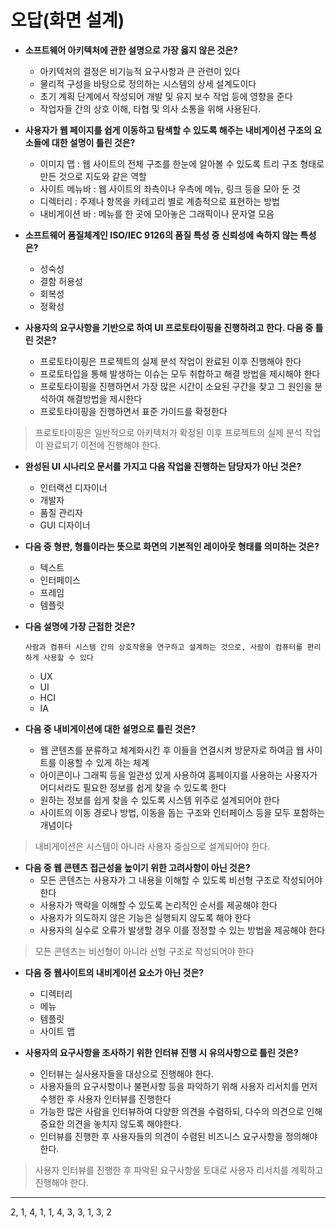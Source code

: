# 오답(화면 설계)

- **소프트웨어 아키텍처에 관한 설명으로 가장 옳지 않은 것은?**
  - 아키텍처의 결정은 비기능적 요구사항과 큰 관련이 있다
  - 물리적 구성을 바탕으로 정의하는 시스템의 상세 설계도이다
  - 초기 계획 단계에서 작성되어 개발 및 유지 보수 작업 등에 영향을 준다
  - 작업자들 간의 상호 이해, 타협 및 의사 소통을 위해 사용된다.



- **사용자가 웹 페이지를 쉽게 이동하고 탐색할 수 있도록 해주는 내비게이션 구조의 요소들에 대한 설명이 틀린 것은?**
  - 이미지 맵 : 웹 사이트의 전체 구조를 한눈에 알아볼 수 있도록 트리 구조 형태로 만든 것으로 지도와 같은 역할
  - 사이트 메뉴바 : 웹 사이트의 좌측이나 우측에 메뉴, 링크 등을 모아 둔 것
  - 디렉터리 : 주제나 항목을 카테고리 별로 계층적으로 표현하는 방법
  - 내비게이션 바 : 메뉴를 한 곳에 모아놓은 그래픽이나 문자열 모음



- **소프트웨어 품질체계인 ISO/IEC 9126의 품질 특성 중 신뢰성에 속하지 않는 특성은?**

  - 성숙성
  - 결함 허용성
  - 회복성
  - 정확성

  

- **사용자의 요구사항을 기반으로 하여 UI 프로토타이핑을 진행하려고 한다. 다음 중 틀린 것은?**
  - 프로토타이핑은 프로젝트의 실제 분석 작업이 완료된 이후 진행해야 한다
  - 프로토타입을 통해 발생하는 이슈는 모두 취합하고 해결 방법을 제시해야 한다
  - 프로토타이핑을 진행하면서 가장 많은 시간이 소요된 구간을 찾고 그 원인을 분석하여 해결방법을 제시한다
  - 프로토타이핑을 진행하면서 표준 가이드를 확정한다



> 프로토타이핑은 일반적으로 아키텍처가 확정된 이후 프로젝트의 실제 분석 작업이 완료되기 이전에 진행해야 한다.





- **완성된 UI 시나리오 문서를 가지고 다음 작업을 진행하는 담당자가 아닌 것은?**
  - 인터랙션 디자이너
  - 개발자
  - 품질 관리자
  - GUI 디자이너



- **다음 중 형판, 형틀이라는 뜻으로 화면의 기본적인 레이아웃 형태를 의미하는 것은?**
  - 텍스트
  - 인터페이스
  - 프레임
  - 템플릿



- **다음 설명에 가장 근접한 것은?**

  ```
  사람과 컴퓨터 시스템 간의 상호작용을 연구하고 설계하는 것으로, 사람이 컴퓨터를 편리하게 사용할 수 있다
  ```

  - UX
  - UI
  - HCI
  - IA



- **다음 중 내비게이션에 대한 설명으로 틀린 것은?**
  - 웹 콘텐츠를 분류하고 체계화시킨 후 이들을 연결시켜 방문자로 하여금 웹 사이트를 이용할 수 있게 하는 체계
  - 아이콘이나 그래픽 등을 일관성 있게 사용하여 홈페이지를 사용하는 사용자가 어디서라도 필요한 정보를 쉽게 찾을 수 있도록 한다
  - 원하는 정보를 쉽게 찾을 수 있도록 시스템 위주로 설계되어야 한다
  - 사이트의 이동 경로나 방법, 이동을 돕는 구조와 인터페이스 등을 모두 포함하는 개념이다



> 내비게이션은 시스템이 아니라 사용자 중심으로 설계되어야 한다.



- **다음 중 웹 콘텐츠 접근성을 높이기 위한 고려사항이 아닌 것은?**
  - 모든 콘텐츠는 사용자가 그 내용을 이해할 수 있도록 비선형 구조로 작성되어야 한다
  - 사용자가 맥락을 이해할 수 있도록 논리적인 순서를 제공해야 한다
  - 사용자가 의도하지 않은 기능은 실행되지 않도록 해야 한다
  - 사용자의 실수로 오류가 발생할 경우 이를 정정할 수 있는 방법을 제공해야 한다



>모든 콘텐츠는 비선형이 아니라 선형 구조로 작성되어야 한다



- **다음 중 웹사이트의 내비게이션 요소가 아닌 것은?**
  - 디렉터리
  - 메뉴
  - 템플릿
  - 사이트 맵



- **사용자의 요구사항을 조사하기 위한 인터뷰 진행 시 유의사항으로 틀린 것은?**
  - 인터뷰는 실사용자들을 대상으로 진행해야 한다.
  - 사용자들의 요구사항이나 불편사항 등을 파악하기 위해 사용자 리서치를 먼저 수행한 후 사용자 인터뷰를 진행한다
  - 가능한 많은 사람을 인터뷰하여 다양한 의견을 수렴하되, 다수의 의견으로 인해 중요한 의견을 놓치지 않도록 해야한다.
  - 인터뷰를 진행한 후 사용자들의 의견이 수렴된 비즈니스 요구사항을 정의해야 한다.



> 사용자 인터뷰를 진행한 후 파악된 요구사항을 토대로 사용자 리서치를 계획하고 진행해야 한다.





--------

2, 1, 4, 1, 1, 4, 3, 3, 1, 3, 2